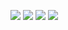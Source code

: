 
![](http://twitter.com/ls_pp/statuses/162846711293804545)
![](http://twitter.com/ls_pp/statuses/161698205682245632)
![](http://twitter.com/ls_pp/statuses/161644863518015489)
![](http://twitter.com/ls_pp/statuses/161378326987026433)